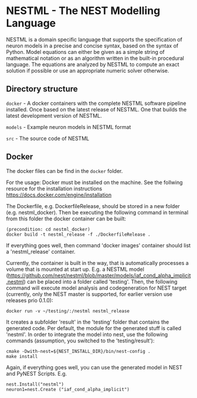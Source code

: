# NESTML - The NEST Modelling Language

NESTML is a domain specific language that supports the specification of neuron models
in a precise and concise syntax, based on the syntax of Python. Model equations
    can either be given as a simple string of mathematical notation or as an algorithm written
in the built-in procedural language. The equations are analyzed by NESTML to compute
an exact solution if possible or use an appropriate numeric solver otherwise.

## Directory structure

`docker` - A docker containers with the complete NESTML software pipeline installed. Once based on the latest release of NESTML. One that builds the latest development version of NESTML.

`models` - Example neuron models in NESTML format

`src` - The source code of NESTML

## Docker
The docker files can be find in the `docker` folder.

For the usage:
Docker must be installed on the machine. See the follwing resource for the installation instructions https://docs.docker.com/engine/installation

The Dockerfile, e.g. DockerfileRelease, should  be stored in a new folder (e.g. nestml_docker). Then be executing the following command in terminal from this folder the docker container can be built:
```
(precondition: cd nestml_docker)
docker build -t nestml_release -f ./DockerfileRelease .
```
If everything goes well, then command 'docker images' container should list a 'nestml_release' container.

Currently, the container is built in the way, that is automatically processes a volume that is mounted at start up. E.g. a NESTML model (https://github.com/nest/nestml/blob/master/models/iaf_cond_alpha_implicit.nestml) can be placed into a folder called 'testing'. Then, the following command will execute model analysis and codegeneration for NEST target (currently, only the NEST master is supported, for earlier version use releases prio 0.1.0):
```
docker run -v ~/testing/:/nestml nestml_release
```

It creates a subfolder 'result' in the 'testing' folder that contains the generated code. Per default, the module for the generated stuff is called 'nestml'. In order to integrate the model into nest, use the following commands (assumption, you switched to the 'testing/result'):
```
cmake -Dwith-nest=${NEST_INSTALL_DIR}/bin/nest-config .
make install
```
Again, if everything goes well, you can use the generated model in NEST and PyNEST Scripts. E.g.
```
nest.Install("nestml")
neuron1=nest.Create ("iaf_cond_alpha_implicit")
```
